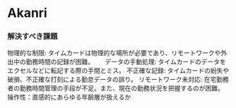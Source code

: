 # Akanri
### 解決すべき課題
物理的な制限: タイムカードは物理的な場所が必要であり、リモートワークや外出中の勤務時間の記録が困難。　　
データの手動処理: タイムカードのデータをエクセルなどに転記する際の手間とミス。
不正確な記録: タイムカードの紛失や破損、不正確な打刻による勤怠データの誤り。
リモートワーク未対応: 在宅勤務者の勤務時間管理の手段が不足。また、現在の勤務状況を把握するのが困難。
操作性：直感的にあらゆる年齢層が扱えるか


